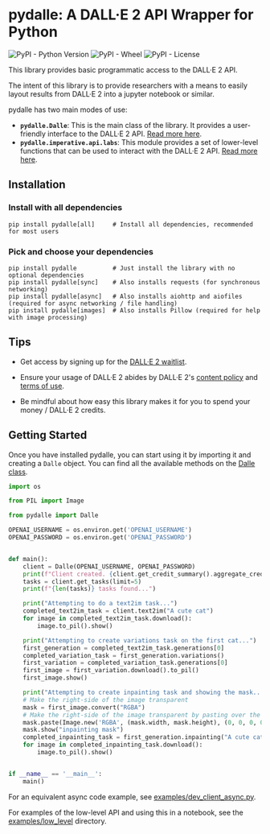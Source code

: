 # pydalle: A DALL·E 2 API Wrapper for Python

![PyPI - Python Version](https://img.shields.io/pypi/pyversions/pydalle)
![PyPI - Wheel](https://img.shields.io/pypi/wheel/pydalle)
![PyPI - License](https://img.shields.io/pypi/l/pydalle)

This library provides basic programmatic access to the DALL·E 2 API.

The intent of this library is to provide researchers with a means to easily layout
results from DALL·E 2 into a jupyter notebook or similar.

pydalle has two main modes of use:

- **`pydalle.Dalle`**: This is the main class of the library. It provides a user-friendly
  interface to the DALL·E 2 API. [Read more here][4].
- **`pydalle.imperative.api.labs`**: This module provides a set of lower-level functions that
  can be used to interact with the DALL·E 2 API. [Read more here][5].

## Installation

### Install with all dependencies

    pip install pydalle[all]     # Install all dependencies, recommended for most users

### Pick and choose your dependencies

    pip install pydalle          # Just install the library with no optional dependencies
    pip install pydalle[sync]    # Also installs requests (for synchronous networking)
    pip install pydalle[async]   # Also installs aiohttp and aiofiles  (required for async networking / file handling)
    pip install pydalle[images]  # Also installs Pillow (required for help with image processing)

## Tips

- Get access by signing up for the [DALL·E 2 waitlist][1].

- Ensure your usage of DALL·E 2 abides by DALL·E 2's [content policy][2] and [terms of use][3].

- Be mindful about how easy this library makes it for you to spend your money / DALL·E 2 credits.

## Getting Started

Once you have installed pydalle, you can start using it by importing it and creating a `Dalle` object.
You can find all the available methods on the [Dalle class][4].

```python
import os

from PIL import Image

from pydalle import Dalle

OPENAI_USERNAME = os.environ.get('OPENAI_USERNAME')
OPENAI_PASSWORD = os.environ.get('OPENAI_PASSWORD')


def main():
    client = Dalle(OPENAI_USERNAME, OPENAI_PASSWORD)
    print(f"Client created. {client.get_credit_summary().aggregate_credits} credits remaining...")
    tasks = client.get_tasks(limit=5)
    print(f"{len(tasks)} tasks found...")

    print("Attempting to do a text2im task...")
    completed_text2im_task = client.text2im("A cute cat")
    for image in completed_text2im_task.download():
        image.to_pil().show()

    print("Attempting to create variations task on the first cat...")
    first_generation = completed_text2im_task.generations[0]
    completed_variation_task = first_generation.variations()
    first_variation = completed_variation_task.generations[0]
    first_image = first_variation.download().to_pil()
    first_image.show()

    print("Attempting to create inpainting task and showing the mask...")
    # Make the right-side of the image transparent
    mask = first_image.convert("RGBA")
    # Make the right-side of the image transparent by pasting over the right side of the image with a transparent image
    mask.paste(Image.new('RGBA', (mask.width, mask.height), (0, 0, 0, 0)), (mask.width // 2, 0))
    mask.show("inpainting mask")
    completed_inpainting_task = first_generation.inpainting("A cute cat, with a dark side", mask)
    for image in completed_inpainting_task.download():
        image.to_pil().show()


if __name__ == '__main__':
    main()
```

For an equivalent async code example, see [examples/dev_client_async.py](./examples/dev_client_async.py).

For examples of the low-level API and using this in a notebook, see 
  the [examples/low_level](./examples/low_level) directory.

[1]: https://labs.openai.com/waitlist

[2]: https://labs.openai.com/policies/content-policy

[3]: https://labs.openai.com/policies/terms

[4]: https://pydalle.readthedocs.io/en/latest/pydalle.imperative.client.html#pydalle.imperative.client.dalle.Dalle

[5]: https://pydalle.readthedocs.io/en/latest/pydalle.imperative.api.html#module-pydalle.imperative.api.labs
